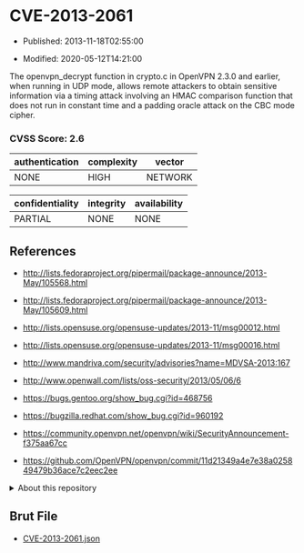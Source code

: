 # CVE-2013-2061

- Published: 2013-11-18T02:55:00

- Modified: 2020-05-12T14:21:00

The openvpn_decrypt function in crypto.c in OpenVPN 2.3.0 and earlier, when running in UDP mode, allows remote attackers to obtain sensitive information via a timing attack involving an HMAC comparison function that does not run in constant time and a padding oracle attack on the CBC mode cipher.

### CVSS Score: **2.6**

| authentication | complexity | vector |
| --- | --- | --- |
| NONE | HIGH | NETWORK |

| confidentiality | integrity | availability |
| --- | --- | --- |
| PARTIAL | NONE | NONE |

## References

* http://lists.fedoraproject.org/pipermail/package-announce/2013-May/105568.html

* http://lists.fedoraproject.org/pipermail/package-announce/2013-May/105609.html

* http://lists.opensuse.org/opensuse-updates/2013-11/msg00012.html

* http://lists.opensuse.org/opensuse-updates/2013-11/msg00016.html

* http://www.mandriva.com/security/advisories?name=MDVSA-2013:167

* http://www.openwall.com/lists/oss-security/2013/05/06/6

* https://bugs.gentoo.org/show_bug.cgi?id=468756

* https://bugzilla.redhat.com/show_bug.cgi?id=960192

* https://community.openvpn.net/openvpn/wiki/SecurityAnnouncement-f375aa67cc

* https://github.com/OpenVPN/openvpn/commit/11d21349a4e7e38a025849479b36ace7c2eec2ee

<details>
<summary>About this repository</summary> 

  This repository is part of the project [Live Hack CVE](https://github.com/Live-Hack-CVE). Main website can be found [www.live-hack.org](https://www.live-hack.org) 
  
  Made by [Sn0wAlice](https://github.com/Sn0wAlice) for the people that care about security and need to have a feed of the latest CVEs. Hope you enjoy it, don't forget to star the repo and follow me on [Twitter](https://twitter.com/Sn0wAlice) and [Github](https://github.com/Sn0wAlice). And that is my [personnal website](https://www.alice-snow.me/)

  - [Home Page](https://github.com/Live-Hack-CVE)
  - [Framework](https://github.com/Live-Hack-CVE/cve-framework)
  - [CVE database](https://github.com/Live-Hack-CVE/full_database)
  - [Changelog](https://github.com/Live-Hack-CVE/Changelog)
</details>

## Brut File

* [CVE-2013-2061.json](https://raw.githubusercontent.com/Live-Hack-CVE/full_database/main/cves/2013/CVE-2013-2061.json)

